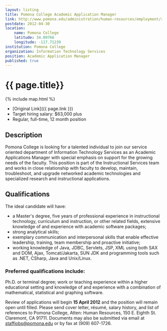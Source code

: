 ```yaml
---
layout: listing
title: Pomona College Academic Application Manager
link: http://www.pomona.edu/administration/human-resources/employment/staff-jobs.aspx
postdate: 2012-04-30
location:
    name: Pomona College
    latitude: 34.09766
    longitude: -117.71239
institution: Pomona College
organization: Information Technology Services
position: Academic Application Manager
published: true
---
```


# {{ page.title}}

{% include map.html %}



* [Original Link]({{ page.link }})
* Target hiring salary: $63,000 plus
* Regular, full-time, 12 month position

## Description
Pomona College is looking for a talented individual to join our service oriented department of Information Technology Services as an Academic Applications Manager with special emphasis on support for the growing needs of the faculty.  This position is part of the Instructional Services team and works in close relationship with faculty to develop, maintain, troubleshoot, and upgrade networked academic technologies and specialized research and instructional applications.

## Qualifications
The ideal candidate will have: 
* a Master's degree, five years of professional experience in instructional technology, curriculum and instruction, or other related fields, extensive knowledge of and experience with academic software packages; 
* strong analytical skills; 
* exemplary communication and interpersonal skills that enable effective leadership, training, team membership and proactive initiative; 
* working knowledge of Java, JDBC, Servlets, JSP, XML using both SAX and DOM, Ajax, Tomcat/Jakarta, SUN JDK and programming tools such as .NET, CSharp, Java and Unix/Linux.

### Preferred qualifications include: 
Ph.D. or terminal degree; work or teaching experience within a higher educational setting and knowledge of and experience with a combination of mathematical, statistical and graphing software.

Review of applications will begin **15 April 2012** and the position will remain open until filled.  Please send cover letter, résumé, salary history, and list of references to Pomona College, Atten: Human Resources, 150 E. Eighth St. Claremont, CA 91711. Documents may also be submitted via email at <staffjobs@pomona.edu> or by fax at (909) 607-1726.